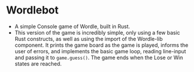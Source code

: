 # Wordlebot

- A simple Console game of Wordle, built in Rust.
- This version of the game is incredibly simple, only using a few basic Rust constructs, as well as using the import of the Wordle-lib component. It prints the game board as the game is played, informs the user of errors, and implements the basic game loop, reading line-input and passing it to `game.guess()`. The game ends when the Lose or Win states are reached.
